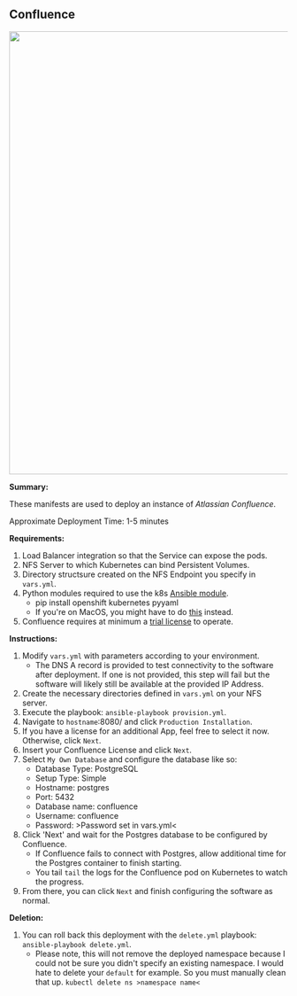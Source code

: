 ## Confluence

<p align="center">
  <img src="https://raw.githubusercontent.com/zimmertr/Kubernetes-Manifests/master/Confluence/screenshot.png" width="800">
</p>

**Summary:**

These manifests are used to deploy an instance of *Atlassian Confluence*. 

Approximate Deployment Time: 1-5 minutes

**Requirements:**  

1. Load Balancer integration so that the Service can expose the pods.
2. NFS Server to which Kubernetes can bind Persistent Volumes.
3. Directory structsure created on the NFS Endpoint you specify in `vars.yml`.
4. Python modules required to use the k8s [Ansible module](https://docs.ansible.com/ansible/latest/modules/k8s_module.html).    
    * pip install openshift kubernetes pyyaml 
    * If you're on MacOS, you might have to do [this](https://github.com/ansible/ansible/issues/43637#issuecomment-443495763) instead.
5. Confluence requires at minimum a [trial license](https://www.atlassian.com/software/confluence/pricing?tab=self-managed) to operate. 

**Instructions:**  

1. Modify `vars.yml` with parameters according to your environment.
    * The DNS A record is provided to test connectivity to the software after deployment. If one is not provided, this step will fail but the software will likely still be available at the provided IP Address.
2. Create the necessary directories defined in `vars.yml` on your NFS server.
3. Execute the playbook: `ansible-playbook provision.yml`.  
4. Navigate to `hostname`:8080/ and click `Production Installation`.
5. If you have a license for an additional App, feel free to select it now. Otherwise, click `Next`.
6. Insert your Confluence License and click `Next`.
7. Select `My Own Database` and configure the database like so:
    * Database Type: PostgreSQL
    * Setup Type: Simple
    * Hostname: postgres
    * Port: 5432
    * Database name: confluence
    * Username: confluence
    * Password: >Password set in vars.yml<
8. Click 'Next' and wait for the Postgres database to be configured by Confluence.
    * If Confluence fails to connect with Postgres, allow additional time for the Postgres container to finish starting.
    * You tail `tail` the logs for the Confluence pod on Kubernetes to watch the progress.
9. From there, you can click `Next` and finish configuring the software as normal.

**Deletion:**  

1. You can roll back this deployment with the `delete.yml` playbook: `ansible-playbook delete.yml`.
    * Please note, this will not remove the deployed namespace because I could not be sure you didn't specify an existing namespace. I would hate to delete your `default` for example. So you must manually clean that up. `kubectl delete ns >namespace name<`
